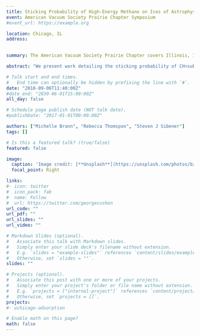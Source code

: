 ```yaml
---
title: Sticking Probability of High-Energy Methane on Ices of Astrophysical Interest (Oral)
event: American Vacuum Society Prairie Chapter Symposium
#event_url: https://example.org

location: Chicago, IL
address:
 

summary: The American Vacuum Society Prairie Chapter covers Illinois, Indiana, and eastern Wisconsin and hosts and annual regional meeting. 

abstract: "We present work detailing the sticking probability of CH<sub>4</sub> on various D<sub>2</sub>O ices of astrophysical interest using a combination of time-resolved, in situ reflection absorption infrared spectroscopy (RAIRS) and King and Wells mass spectrometry techniques. As the incident translational energy of CH<sub>4</sub> increased (up to 1.8 eV), the sticking probability was observed to decrease for all ice films studied, which include high-density, non-porous amorphous (np-ASW) and crystalline (CI) films as well as porous amorphous (p-ASW) films with various pore morphologies. Importantly, sticking probabilities for all p-ASW films diverged from and remained higher than either np-ASW or CI films at the highest translational energies studied.  This trend was consistent across all porous morphologies studied and did not depend on pore size or orientation relative to the substrate. It is proposed that in addition to offering slightly higher binding energies, the porous network in the D<sub>2</sub>O film is very efficient at dissipating the energy of the incident CH<sub>4</sub> molecule.  These results offer a clear picture of the initial adsorption of small molecules on various icy interfaces; a quantitative understanding of these mechanisms is essential for the accurate modeling of many astrophysical processes occurring on the surface of icy dust particles."

# Talk start and end times.
#   End time can optionally be hidden by prefixing the line with `#`.
date: "2018-09-06T11:40:00Z"
#date_end: "2030-06-01T15:00:00Z"
all_day: false

# Schedule page publish date (NOT talk date).
#publishDate: "2017-01-01T00:00:00Z"

authors: ["Michelle Brann", "Rebecca Thomspon", "Steven J Sibener"]
tags: []

# Is this a featured talk? (true/false)
featured: false

image:
  caption: 'Image credit: [**Unsplash**](https://unsplash.com/photos/bzdhc5b3Bxs)'
  focal_point: Right

links:
#- icon: twitter
#  icon_pack: fab
#  name: Follow
#  url: https://twitter.com/georgecushen
url_code: ""
url_pdf: ""
url_slides: ""
url_video: ""

# Markdown Slides (optional).
#   Associate this talk with Markdown slides.
#   Simply enter your slide deck's filename without extension.
#   E.g. `slides = "example-slides"` references `content/slides/example-slides.md`.
#   Otherwise, set `slides = ""`.
slides: ""

# Projects (optional).
#   Associate this post with one or more of your projects.
#   Simply enter your project's folder or file name without extension.
#   E.g. `projects = ["internal-project"]` references `content/project/deep-learning/index.md`.
#   Otherwise, set `projects = []`.
projects:
#- uchicago-adsorption

# Enable math on this page?
math: false
---
```



